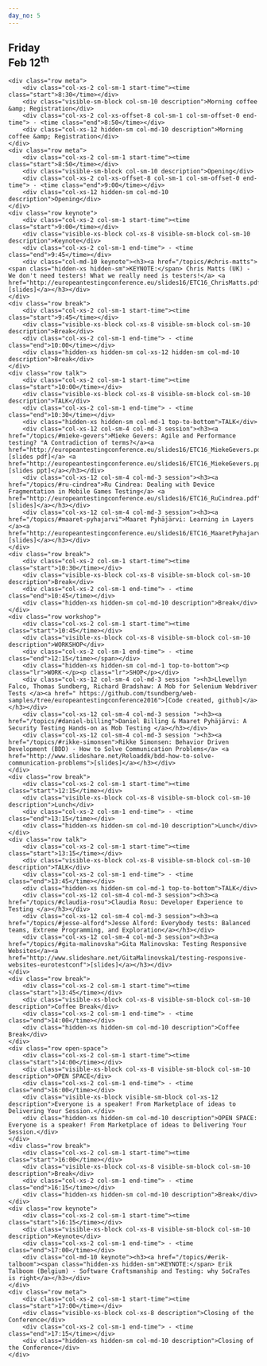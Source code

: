 ```yaml
---
day_no: 5
---
```


<article class="schedule">
  <hgroup class="row">
    <h2 class="col-md-10 col-md-offset-2">Friday<br><span>Feb 12<sup>th</sup></span></h2>
  </hgroup>

  <section class="timetable">

  	<div class="row meta">
		<div class="col-xs-2 col-sm-1 start-time"><time class="start">8:30</time></div>
		<div class="visible-sm-block col-sm-10 description">Morning coffee &amp; Registration</div>
		<div class="col-xs-2 col-xs-offset-8 col-sm-1 col-sm-offset-0 end-time"> - <time class="end">8:50</time></div>
		<div class="col-xs-12 hidden-sm col-md-10 description">Morning coffee &amp; Registration</div>
    </div>
    <div class="row meta">
  		<div class="col-xs-2 col-sm-1 start-time"><time class="start">8:50</time></div>
		<div class="visible-sm-block col-sm-10 description">Opening</div>
  		<div class="col-xs-2 col-xs-offset-8 col-sm-1 col-sm-offset-0 end-time"> - <time class="end">9:00</time></div>
		<div class="col-xs-12 hidden-sm col-md-10 description">Opening</div>
  	</div>
  	<div class="row keynote">
		<div class="col-xs-2 col-sm-1 start-time"><time class="start">9:00</time></div>
		<div class="visible-xs-block col-xs-8 visible-sm-block col-sm-10 description">Keynote</div>
		<div class="col-xs-2 col-sm-1 end-time"> - <time class="end">9:45</time></div>
		<div class="col-md-10 keynote"><h3><a href="/topics/#chris-matts"><span class="hidden-xs hidden-sm">KEYNOTE:</span> Chris Matts (UK) - We don't need testers! What we really need is testers!</a> <a href="http://europeantestingconference.eu/slides16/ETC16_ChrisMatts.pdf">[slides]</a></h3></div>
	</div>
  	<div class="row break">
		<div class="col-xs-2 col-sm-1 start-time"><time class="start">9:45</time></div>
		<div class="visible-xs-block col-xs-8 visible-sm-block col-sm-10 description">Break</div>
		<div class="col-xs-2 col-sm-1 end-time"> - <time class="end">10:00</time></div>
		<div class="hidden-xs hidden-sm col-xs-12 hidden-sm col-md-10 description">Break</div>
	</div>
  	<div class="row talk">
		<div class="col-xs-2 col-sm-1 start-time"><time class="start">10:00</time></div>
		<div class="visible-xs-block col-xs-8 visible-sm-block col-sm-10 description">TALK</div>
		<div class="col-xs-2 col-sm-1 end-time"> - <time class="end">10:30</time></div>
		<div class="hidden-xs hidden-sm col-md-1 top-to-bottom">TALK</div>
		<div class="col-xs-12 col-sm-4 col-md-3 session"><h3><a href="/topics/#mieke-gevers">Mieke Gevers: Agile and Performance testing? "A Contradiction of terms?</a><a href="http://europeantestingconference.eu/slides16/ETC16_MiekeGevers.pdf">"[slides pdf]</a> <a href="http://europeantestingconference.eu/slides16/ETC16_MiekeGevers.ppt">[slides ppt]</a></h3></div>
		<div class="col-xs-12 col-sm-4 col-md-3 session"><h3><a href="/topics/#ru-cindrea">Ru Cindrea: Dealing with Device Fragmentation in Mobile Games Testing</a> <a href="http://europeantestingconference.eu/slides16/ETC16_RuCindrea.pdf">[slides]</a></h3></div>
		<div class="col-xs-12 col-sm-4 col-md-3 session"><h3><a href="/topics/#maaret-pyhajarvi">Maaret Pyhäjärvi: Learning in Layers </a><a href="http://europeantestingconference.eu/slides16/ETC16_MaaretPyhajarvi.pdf">[slides]</a></h3></div>
	</div>
  	<div class="row break">
		<div class="col-xs-2 col-sm-1 start-time"><time class="start">10:30</time></div>
		<div class="visible-xs-block col-xs-8 visible-sm-block col-sm-10 description">Break</div>
		<div class="col-xs-2 col-sm-1 end-time"> - <time class="end">10:45</time></div>
		<div class="hidden-xs hidden-sm col-md-10 description">Break</div>
	</div>
  	<div class="row workshop">
		<div class="col-xs-2 col-sm-1 start-time"><time class="start">10:45</time></div>
		<div class="visible-xs-block col-xs-8 visible-sm-block col-sm-10 description">WORKSHOP</div>
		<div class="col-xs-2 col-sm-1 end-time"> - <time class="end">12:15</time></span></div>
		<div class="hidden-xs hidden-sm col-md-1 top-to-bottom"><p class="lr">WORK-</p><p class="lr">SHOP</p></div>
		<div class="col-xs-12 col-sm-4 col-md-3 session "><h3>Llewellyn Falco, Thomas Sundberg, Richard Bradshaw: A Mob for Selenium Webdriver Tests </a><a href=" https://github.com/tsundberg/web-samples/tree/europeantestingconference2016">[Code created, github]</a></h3></div>
		<div class="col-xs-12 col-sm-4 col-md-3 session "><h3><a href="/topics/#daniel-billing">Daniel Billing & Maaret Pyhäjärvi: A Security Testing Hands-on as Mob Testing </a></h3></div>
		<div class="col-xs-12 col-sm-4 col-md-3 session "><h3><a href="/topics/#rikke-simonsen">Rikke Simonsen: Behavior Driven Development (BDD) - How to Solve Communication Problems</a> <a href="http://www.slideshare.net/Reloaddk/bdd-how-to-solve-communication-problems">[slides]</a></h3></div>
	</div>
  	<div class="row break">
		<div class="col-xs-2 col-sm-1 start-time"><time class="start">12:15</time></div>
		<div class="visible-xs-block col-xs-8 visible-sm-block col-sm-10 description">Lunch</div>
		<div class="col-xs-2 col-sm-1 end-time"> - <time class="end">13:15</time></div>
		<div class="hidden-xs hidden-sm col-md-10 description">Lunch</div>
	</div>
  	<div class="row talk">
		<div class="col-xs-2 col-sm-1 start-time"><time class="start">13:15</time></div>
		<div class="visible-xs-block col-xs-8 visible-sm-block col-sm-10 description">TALK</div>
		<div class="col-xs-2 col-sm-1 end-time"> - <time class="end">13:45</time></div>
		<div class="hidden-xs hidden-sm col-md-1 top-to-bottom">TALK</div>
		<div class="col-xs-12 col-sm-4 col-md-3 session"><h3><a href="/topics/#claudia-rosu">Claudia Rosu: Developer Experience to Testing </a></h3></div>
		<div class="col-xs-12 col-sm-4 col-md-3 session"><h3><a href="/topics/#jesse-alford">Jesse Alford: Everybody tests: Balanced teams, Extreme Programming, and Exploration</a></h3></div>
		<div class="col-xs-12 col-sm-4 col-md-3 session"><h3><a href="/topics/#gita-malinovska">Gita Malinovska: Testing Responsive Websites</a><a href="http://www.slideshare.net/GitaMalinovska1/testing-responsive-websites-eurotestconf">[slides]</a></h3></div>
	</div>
  	<div class="row break">
		<div class="col-xs-2 col-sm-1 start-time"><time class="start">13:45</time></div>
		<div class="visible-xs-block col-xs-8 visible-sm-block col-sm-10 description">Coffee Break</div>
		<div class="col-xs-2 col-sm-1 end-time"> - <time class="end">14:00</time></div>
		<div class="hidden-xs hidden-sm col-md-10 description">Coffee Break</div>
	</div>
  	<div class="row open-space">
		<div class="col-xs-2 col-sm-1 start-time"><time class="start">14:00</time></div>
		<div class="visible-xs-block col-xs-8 visible-sm-block col-sm-10 description">OPEN SPACE</div>
		<div class="col-xs-2 col-sm-1 end-time"> - <time class="end">16:00</time></div>
		<div class="visible-xs-block visible-sm-block col-xs-12 description">Everyone is a speaker! From Marketplace of ideas to Delivering Your Session.</div>
		<div class="hidden-xs hidden-sm col-md-10 description">OPEN SPACE: Everyone is a speaker! From Marketplace of ideas to Delivering Your Session.</div>
	</div>
 	<div class="row break">
		<div class="col-xs-2 col-sm-1 start-time"><time class="start">16:00</time></div>
		<div class="visible-xs-block col-xs-8 visible-sm-block col-sm-10 description">Break</div>
		<div class="col-xs-2 col-sm-1 end-time"> - <time class="end">16:15</time></div>
		<div class="hidden-xs hidden-sm col-md-10 description">Break</div>
	</div>
  	<div class="row keynote">
		<div class="col-xs-2 col-sm-1 start-time"><time class="start">16:15</time></div>
		<div class="visible-xs-block col-xs-8 visible-sm-block col-sm-10 description">Keynote</div>
		<div class="col-xs-2 col-sm-1 end-time"> - <time class="end">17:00</time></div>
		<div class="col-md-10 keynote"><h3><a href="/topics/#erik-talboom"><span class="hidden-xs hidden-sm">KEYNOTE:</span> Erik Talboom (Belgium) - Software Craftsmanship and Testing: why SoCraTes is right</a></h3></div>
	</div>
  	<div class="row meta">
		<div class="col-xs-2 col-sm-1 start-time"><time class="start">17:00</time></div>
		<div class="visible-xs-block col-xs-8 description">Closing of the Conference</div>
		<div class="col-xs-2 col-sm-1 end-time"> - <time class="end">17:15</time></div>
		<div class="hidden-xs hidden-sm col-md-10 description">Closing of the Conference</div>
	</div>
  </section>



</article>
